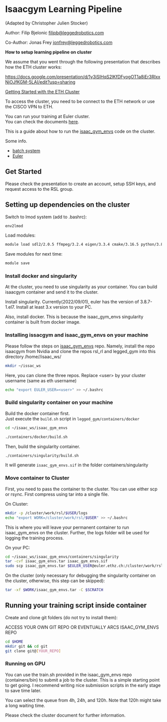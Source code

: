 # Isaacgym Learning Pipeline
(Adapted by Christopher Julien Stocker) 

Author: Filip Bjelonic <filipb@leggedrobotics.com>

Co-Author: Jonas Frey <jonfrey@leggedrobotics.com>

**How to setup learning pipeline on cluster**

We assume that you went through the following presentation that describes how the ETH cluster works:

https://docs.google.com/presentation/d/1y3iSIHqS2lKfDFyogOT1a8iEr3RIxxNjOJfKGM-5LAI/edit?usp=sharing

[Getting Started with the ETH Cluster](https://docs.google.com/presentation/d/1y3iSIHqS2lKfDFyogOT1a8iEr3RIxxNjOJfKGM-5LAI/edit?usp=sharing)

To access the cluster, you need to be connect to the ETH network or use the CISCO VPN to ETH.

You can run your training at Euler cluster.  
You can check the documents [here](https://scicomp.ethz.ch/wiki/Main_Page).

This is a guide about how to run the [isaac_gym_envs](https://github.com/NVIDIA-Omniverse/IsaacGymEnvs) code on the cluster.

Some info.  
- [batch system](https://scicomp.ethz.ch/wiki/Using_the_batch_system)  
- [Euler](https://scicomp.ethz.ch/wiki/Euler)  

## Get Started

Please check the presentation to create an account, setup SSH keys, and request access to the RSL group.


## Setting up dependencies on the cluster

Switch to lmod system (add to .bashrc):
```bash
env2lmod
```

Load modules:
```bash
module load sdl2/2.0.5 ffmpeg/3.2.4 eigen/3.3.4 cmake/3.16.5 python/3.8.5 gcc/8.2.0 cuda/11.4.2 vim/8.1.1746 eth_proxy boost
```

Save modules for next time:
```bash
module save
```

### Install docker and singularity
At the cluster, you need to use singularity as your container.
You can build isaacgym container and send it to the cluster.

Install singularity. Currently(2022/09/01), euler has the version of 3.8.7-1.el7.
Install at least 3.x version to your PC.

Also, install docker. This is because the isaac_gym_envs singularity container is built from docker image.

### Installing issacgym and isaac_gym_envs on your machine
Please follow the steps on [isaac_gym_envs](https://github.com/NVIDIA-Omniverse/IsaacGymEnvs/blob/main/README.md) repo.
Namely, install the repo isaacgym from Nvidia and clone the repos rsl_rl and legged_gym into this directory /home/<username>/isaac_ws/
```bash
mkdir ~/issac_ws
```
Here, you can clone the three repos. Replace \<user\> by your cluster username (same as eth username)
```bash
echo "export EULER_USER=<user>" >> ~/.bashrc
```

### Build singularity container on your machine
Build the docker container first.  
Just execute the `build.sh` script in `legged_gym/containers/docker`
```bash
cd ~/isaac_ws/isaac_gym_envs
```
```bash
./containers/docker/build.sh
```
Then, build the singularity container.
```bash
./containers/singularity/build.sh
```
It will generate `isaac_gym_envs.sif` in the folder containers/singularity

### Move container to Cluster
First, you need to pass the container to the cluster.
You can use either scp or rsync. First compress using tar into a single file.

On Cluster:
```bash
mkdir -p /cluster/work/rsl/$USER/logs
echo "export WORK=/cluster/work/rsl/$USER" >> ~/.bashrc
```
This is where you will leave your permanent container to run isaac_gym_envs on the cluster.
Further, the logs folder will be used for logging the training process.

On your PC:
```bash
cd ~/isaac_ws/isaac_gym_envs/containers/singularity
tar -cvf isaac_gym_envs.tar isaac_gym_envs.sif
sudo scp isaac_gym_envs.tar $EULER_USER@euler.ethz.ch:/cluster/work/rsl/$EULER_USER
```

On the cluster (only necessary for debugging the singularity container on the cluster,
  otherwise, this step can be skipped):
```bash
tar -xf $WORK/isaac_gym_envs.tar -C $SCRATCH
```

## Running your training script inside container
Create and clone git folders (do not try to install them):


ACCESS YOUR OWN GIT REPO OR EVENTUALLY ARCS ISAAC_GYM_ENVS REPO
```bash
cd $HOME
mkdir git && cd git
git clone git@[YOUR_REPO]
```

### Running on GPU
You can use the train.sh provided in the isaac_gym_envs repo (containers/bin) to submit a job to the cluster.
This is a simple starting point to get going. I recommend writing nice submission scripts in the early stage to save time later.

You can select the queue from 4h, 24h, and 120h.
Note that 120h might take a long waiting time.

Please check the cluster document for further information.
